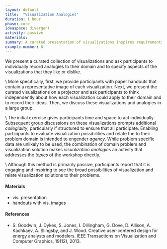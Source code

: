 ```yaml
---
layout: default
title:  "Visualization Analogies"
duration: 1 hour
phase: core
ideaspace: divergent
activity: passive
materials:
summary: A curated presentation of visualizations inspires requirements-by-example.
example-number: 6
---
```


We present a curated collection of visualizations and ask participants to individually record analogies to their domain and to specify aspects of the visualizations that they like or dislike.

\\
More specifically, first, we provide participants with paper handouts that contain a representative image of each visualization. Next, we present the curated visualizations on a projector and ask participants to think independently about how each visualization could apply to their domain and to record their ideas. Then, we discuss these visualizations and analogies in a large group.

\\
The initial exercise gives participants time and space to act individually. Subsequent group discussions on these visualizations prompts additional _collegiality_, particularly if structured to ensure that all participate. Enabling participants to evaluate visualization possibilities and relate the to their problem domain is intended to engender _agency_. While problem specific data are unlikely to be used, the combination of domain problem and visualization solution makes _visualization analogies_ an activity that addresses the _topics_ of the workshop directly.

\\
Although this method is primarily passive, participants report that it is engaging and inspiring to see the broad possibilities of visualization and relate visualization solutions to their problems.

#### Materials
- vis. presentation 
- handouts with vis. images

#### References
- S. Goodwin, J. Dykes, S. Jones, I. Dillingham, G. Dove, D. Allison, A. Kachkaev, A. Slingsby, and J. Wood. Creative user-centered design for energy analysts and modelers. IEEE Transactions on Visualization and Computer Graphics, 19(12), 2013.
<!-- *Adaptations* -->
<!-- There is plenty of scope for structured collection of likes, dislikes and analogies. E.g. Likes on pink PostIts, dislikes on green PostIts, analogies written under the image of the graphic that has been provided - with a description? -->
